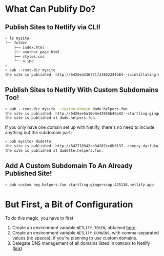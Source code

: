 # What Can Publify Do?

## Publish Sites to Netlify via CLI!

```bash
> ls mysite
└── folder
    ├── index.html
    ├── another_page.html
    ├── styles.css
    └── a.jpg
>
> pub --root-dir mysite
the site is published: http://6426ed336771f2380224fb84--scintillating-mochi-760bd3.netlify.app
```

## Publish Sites to Netlify With Custom Subdomains Too!

```bash
> pub --root-dir mysite --custom-domain dude.helpers.fun
the site is published: http://6426ee6a10e4e43866b46a42--startling-gingersnap-425138.netlify.app
the site is published at dude.helpers.fun.
```

If you only have one domain set up with Netlify, there's no need to include anything but the subdomain part:

```bash
> pub mysite/ dudette
the site is published: http://642718842cb34f02bc6b0137--cheery-daifuku-f3417f.netlify.app
the site is published at dudette.helpers.fun.
```

## Add A Custom Subdomain To An Already Published Site!

```bash
> pub custom hey.helpers.fun startling-gingersnap-425138.netlify.app
```


# But First, a Bit of Configuration

To do this magic, you have to first

1) Create an environment variable `NETLIFY_TOKEN`, obtained [here](https://app.netlify.com/user/applications#personal-access-tokens).
1) Create an environment variable `NETLIFY_DOMAINS`, with comma-separated values (no spaces), if you're planning to use custom domains.
1) Delegate DNS management of all domains listed in `DOMAINS` to Netlify ([link](https://docs.netlify.com/domains-https/netlify-dns/delegate-to-netlify/))
